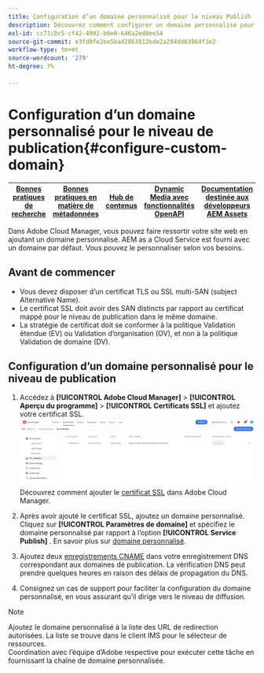 ```yaml
---
title: Configuration d’un domaine personnalisé pour le niveau Publish
description: Découvrez comment configurer un domaine personnalisé pour le niveau de publication dans Adobe Cloud Manager.
exl-id: cc71c8c5-cf42-4092-b0e0-646a2ed0ee54
source-git-commit: e3fd0fe2ee5bad2863812ede2a294dd63864f3e2
workflow-type: tm+mt
source-wordcount: '279'
ht-degree: 7%

---
```


# Configuration d’un domaine personnalisé pour le niveau de publication{#configure-custom-domain}

| [Bonnes pratiques de recherche](/help/assets/search-best-practices.md) | [ Bonnes pratiques en matière de métadonnées](/help/assets/metadata-best-practices.md) | [Hub de contenus](/help/assets/product-overview.md) | [Dynamic Media avec fonctionnalités OpenAPI](/help/assets/dynamic-media-open-apis-overview.md) | [Documentation destinée aux développeurs AEM Assets](https://developer.adobe.com/experience-cloud/experience-manager-apis/) |
| ------------- | --------------------------- |---------|----|-----|

Dans Adobe Cloud Manager, vous pouvez faire ressortir votre site web en ajoutant un domaine personnalisé. AEM as a Cloud Service est fourni avec un domaine par défaut. Vous pouvez le personnaliser selon vos besoins.

## Avant de commencer

* Vous devez disposer d’un certificat TLS ou SSL multi-SAN (subject Alternative Name).
* Le certificat SSL doit avoir des SAN distincts par rapport au certificat mappé pour le niveau de publication dans le même domaine.
* La stratégie de certificat doit se conformer à la politique Validation étendue (EV) ou Validation d’organisation (OV), et non à la politique Validation de domaine (DV).


## Configuration d’un domaine personnalisé pour le niveau de publication

1. Accédez à **[!UICONTROL Adobe Cloud Manager]** > **[!UICONTROL Aperçu du programme]** > **[!UICONTROL Certificats SSL]** et ajoutez votre certificat SSL.
   ![image](/help/assets/assets/ssl-certificate.png)
Découvrez comment ajouter le [certificat SSL](/help/implementing/cloud-manager/managing-ssl-certifications/add-ssl-certificate.md) dans Adobe Cloud Manager.

1. Après avoir ajouté le certificat SSL, ajoutez un domaine personnalisé. Cliquez sur **[!UICONTROL Paramètres de domaine]** et spécifiez le domaine personnalisé par rapport à l’option **[!UICONTROL Service Publish]** .
En savoir plus sur [domaine personnalisé](/help/implementing/cloud-manager/custom-domain-names/add-custom-domain-name.md).

1. Ajoutez deux [enregistrements CNAME](/help/implementing/cloud-manager/custom-domain-names/add-custom-domain-name.md) dans votre enregistrement DNS correspondant aux domaines de publication.
La vérification DNS peut prendre quelques heures en raison des délais de propagation du DNS.

1. Consignez un cas de support pour faciliter la configuration du domaine personnalisé, en vous assurant qu’il dirige vers le niveau de diffusion.

>[!NOTE]
>
>Ajoutez le domaine personnalisé à la liste des URL de redirection autorisées. La liste se trouve dans le client IMS pour le sélecteur de ressources.<br>Coordination avec l’équipe d’Adobe respective pour exécuter cette tâche en fournissant la chaîne de domaine personnalisée.

